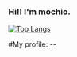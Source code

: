 ### Hi!! I'm mochio. 

[![Top Langs](https://github-readme-stats.vercel.app/api/top-langs/?username=yusuke-sk&layout=compact)](https://github.com/anuraghazra/github-readme-stats)

#My profile: --
